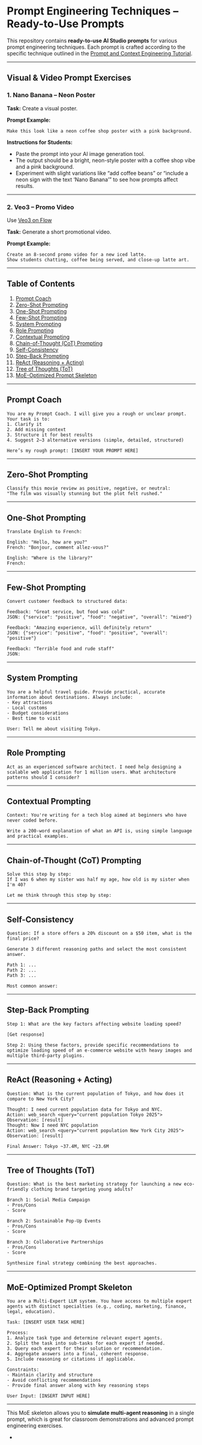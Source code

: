 # Prompt Engineering Techniques – Ready-to-Use Prompts

This repository contains **ready-to-use AI Studio prompts** for various prompt engineering techniques. Each prompt is crafted according to the specific technique outlined in the [Prompt and Context Engineering Tutorial](https://github.com/panaversity/learn-low-code-agentic-ai/blob/main/00_prompt_engineering/readme.md).

---

## Visual & Video Prompt Exercises

### 1. Nano Banana – Neon Poster

**Task:** Create a visual poster.

**Prompt Example:**

```
Make this look like a neon coffee shop poster with a pink background.
```

**Instructions for Students:**

* Paste the prompt into your AI image generation tool.
* The output should be a bright, neon-style poster with a coffee shop vibe and a pink background.
* Experiment with slight variations like “add coffee beans” or “include a neon sign with the text ‘Nano Banana’” to see how prompts affect results.

---

### 2. Veo3 – Promo Video  

Use [Veo3 on Flow](https://labs.google/fx/tools/flow)  


**Task:** Generate a short promotional video.

**Prompt Example:**

```
Create an 8-second promo video for a new iced latte.  
Show students chatting, coffee being served, and close-up latte art.
```

---

## Table of Contents

1. [Prompt Coach](#prompt-coach)
2. [Zero-Shot Prompting](#zero-shot-prompting)
3. [One-Shot Prompting](#one-shot-prompting)
4. [Few-Shot Prompting](#few-shot-prompting)
5. [System Prompting](#system-prompting)
6. [Role Prompting](#role-prompting)
7. [Contextual Prompting](#contextual-prompting)
8. [Chain-of-Thought (CoT) Prompting](#chain-of-thought-cot-prompting)
9. [Self-Consistency](#self-consistency)
10. [Step-Back Prompting](#step-back-prompting)
11. [ReAct (Reasoning + Acting)](#react-reasoning--acting)
12. [Tree of Thoughts (ToT)](#tree-of-thoughts-tot)
13. [MoE-Optimized Prompt Skeleton](#moe-optimized-prompt-skeleton)

---

## Prompt Coach

```
You are my Prompt Coach. I will give you a rough or unclear prompt. 
Your task is to:
1. Clarify it
2. Add missing context
3. Structure it for best results
4. Suggest 2–3 alternative versions (simple, detailed, structured)

Here’s my rough prompt: [INSERT YOUR PROMPT HERE]
```

---

## Zero-Shot Prompting

```
Classify this movie review as positive, negative, or neutral:
"The film was visually stunning but the plot felt rushed."
```

---

## One-Shot Prompting

```
Translate English to French:

English: "Hello, how are you?"
French: "Bonjour, comment allez-vous?"

English: "Where is the library?"
French:
```

---

## Few-Shot Prompting

```
Convert customer feedback to structured data:

Feedback: "Great service, but food was cold"
JSON: {"service": "positive", "food": "negative", "overall": "mixed"}

Feedback: "Amazing experience, will definitely return"
JSON: {"service": "positive", "food": "positive", "overall": "positive"}

Feedback: "Terrible food and rude staff"
JSON:
```

---

## System Prompting

```
You are a helpful travel guide. Provide practical, accurate information about destinations. Always include:
- Key attractions
- Local customs
- Budget considerations
- Best time to visit

User: Tell me about visiting Tokyo.
```

---

## Role Prompting

```
Act as an experienced software architect. I need help designing a scalable web application for 1 million users. What architecture patterns should I consider?
```

---

## Contextual Prompting

```
Context: You're writing for a tech blog aimed at beginners who have never coded before.

Write a 200-word explanation of what an API is, using simple language and practical examples.
```

---

## Chain-of-Thought (CoT) Prompting

```
Solve this step by step:
If I was 6 when my sister was half my age, how old is my sister when I'm 40?

Let me think through this step by step:
```

---

## Self-Consistency

```
Question: If a store offers a 20% discount on a $50 item, what is the final price?

Generate 3 different reasoning paths and select the most consistent answer.

Path 1: ...
Path 2: ...
Path 3: ...

Most common answer:
```

---

## Step-Back Prompting

```
Step 1: What are the key factors affecting website loading speed?

[Get response]

Step 2: Using these factors, provide specific recommendations to optimize loading speed of an e-commerce website with heavy images and multiple third-party plugins.
```

---

## ReAct (Reasoning + Acting)

```
Question: What is the current population of Tokyo, and how does it compare to New York City?

Thought: I need current population data for Tokyo and NYC.
Action: web_search <query="current population Tokyo 2025">
Observation: [result]
Thought: Now I need NYC population
Action: web_search <query="current population New York City 2025">
Observation: [result]

Final Answer: Tokyo ~37.4M, NYC ~23.6M
```

---

## Tree of Thoughts (ToT)

```
Question: What is the best marketing strategy for launching a new eco-friendly clothing brand targeting young adults?

Branch 1: Social Media Campaign
- Pros/Cons
- Score

Branch 2: Sustainable Pop-Up Events
- Pros/Cons
- Score

Branch 3: Collaborative Partnerships
- Pros/Cons
- Score

Synthesize final strategy combining the best approaches.
```

---

## MoE-Optimized Prompt Skeleton

```
You are a Multi-Expert LLM system. You have access to multiple expert agents with distinct specialties (e.g., coding, marketing, finance, legal, education). 

Task: [INSERT USER TASK HERE]

Process:
1. Analyze task type and determine relevant expert agents.
2. Split the task into sub-tasks for each expert if needed.
3. Query each expert for their solution or recommendation.
4. Aggregate answers into a final, coherent response.
5. Include reasoning or citations if applicable.

Constraints:
- Maintain clarity and structure
- Avoid conflicting recommendations
- Provide final answer along with key reasoning steps

User Input: [INSERT INPUT HERE]
```

---

This MoE skeleton allows you to **simulate multi-agent reasoning** in a single prompt, which is great for classroom demonstrations and advanced prompt engineering exercises.

-
